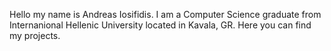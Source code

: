 Hello my name is Andreas Iosifidis. I am a Computer Science graduate from Internanional Hellenic University located in Kavala, GR. 
Here you can find my projects.
